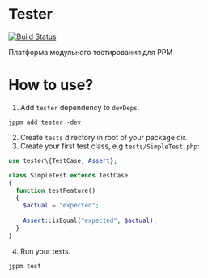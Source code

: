 # Tester

[![Build Status](https://travis-ci.org/jphp-group/tester.svg?branch=master)](https://travis-ci.org/jphp-group/tester)

Платформа модульного тестирования для PPM

# How to use?

1. Add `tester` dependency to `devDeps`.

```
jppm add tester -dev
```

2. Create `tests` directory in root of your package dir.
3. Create your first test class, e.g `tests/SimpleTest.php`:

```php
use tester\{TestCase, Assert};

class SimpleTest extends TestCase 
{
  function testFeature()
  {
    $actual = "expected";
    
    Assert::isEqual("expected", $actual);
  }
}
```

4. Run your tests.
```bash
jppm test
```
